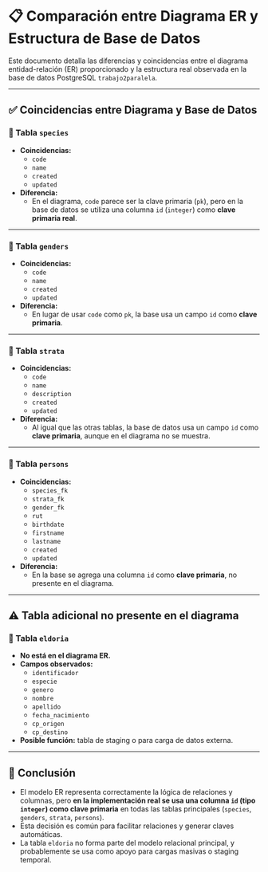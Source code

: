 # 📋 Comparación entre Diagrama ER y Estructura de Base de Datos

Este documento detalla las diferencias y coincidencias entre el diagrama entidad-relación (ER) proporcionado y la estructura real observada en la base de datos PostgreSQL `trabajo2paralela`.

---

## ✅ Coincidencias entre Diagrama y Base de Datos

### 🧬 Tabla `species`

- **Coincidencias:**
  - `code`
  - `name`
  - `created`
  - `updated`
- **Diferencia:**
  - En el diagrama, `code` parece ser la clave primaria (`pk`), pero en la base de datos se utiliza una columna `id` (`integer`) como **clave primaria real**.

---

### 🚻 Tabla `genders`

- **Coincidencias:**
  - `code`
  - `name`
  - `created`
  - `updated`
- **Diferencia:**
  - En lugar de usar `code` como `pk`, la base usa un campo `id` como **clave primaria**.

---

### 🧱 Tabla `strata`

- **Coincidencias:**
  - `code`
  - `name`
  - `description`
  - `created`
  - `updated`
- **Diferencia:**
  - Al igual que las otras tablas, la base de datos usa un campo `id` como **clave primaria**, aunque en el diagrama no se muestra.

---

### 👤 Tabla `persons`

- **Coincidencias:**
  - `species_fk`
  - `strata_fk`
  - `gender_fk`
  - `rut`
  - `birthdate`
  - `firstname`
  - `lastname`
  - `created`
  - `updated`
- **Diferencia:**
  - En la base se agrega una columna `id` como **clave primaria**, no presente en el diagrama.

---

## ⚠️ Tabla adicional no presente en el diagrama

### 🏰 Tabla `eldoria`

- **No está en el diagrama ER.**
- **Campos observados:**
  - `identificador`
  - `especie`
  - `genero`
  - `nombre`
  - `apellido`
  - `fecha_nacimiento`
  - `cp_origen`
  - `cp_destino`
- **Posible función:** tabla de staging o para carga de datos externa.

---

## 📝 Conclusión

- El modelo ER representa correctamente la lógica de relaciones y columnas, pero **en la implementación real se usa una columna `id` (tipo `integer`) como clave primaria** en todas las tablas principales (`species`, `genders`, `strata`, `persons`).
- Esta decisión es común para facilitar relaciones y generar claves automáticas.
- La tabla `eldoria` no forma parte del modelo relacional principal, y probablemente se usa como apoyo para cargas masivas o staging temporal.
